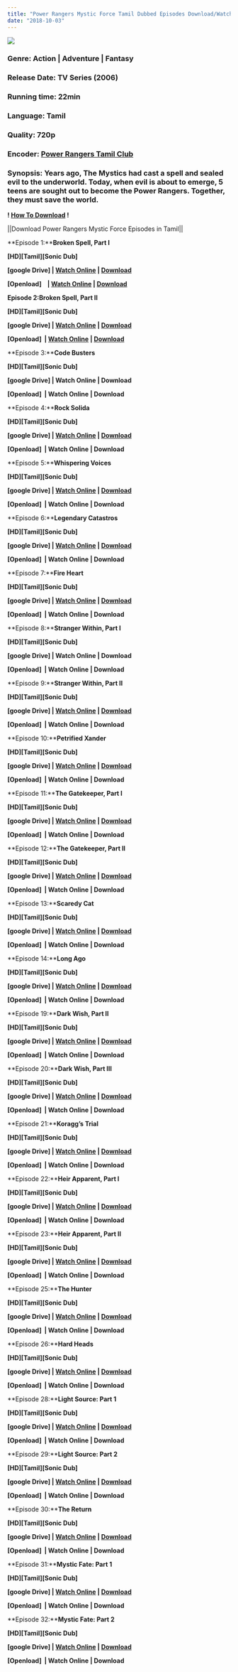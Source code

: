 ```yaml
---
title: "Power Rangers Mystic Force Tamil Dubbed Episodes Download/Watch Online [Sonic Dub]"
date: "2018-10-03"
---
```


![](https://1.bp.blogspot.com/-ex9osa5btiU/WocsnR06Y-I/AAAAAAAAAIA/EOJRvfLxU1QXOjxbiAluBgZKJNF21KXDQCLcBGAs/s320/PowerRangersMysticForce.jpg)

### Genre: Action | Adventure | Fantasy

### Release Date: TV Series (2006)

### Running time: 22min

### Language: Tamil

### Quality: 720p

### Encoder: [Power Rangers Tamil Club](https://www.youtube.com/channel/UCblqEyII1aTX5VqaA5xvFaw/videos)

  

### Synopsis: Years ago, The Mystics had cast a spell and sealed evil to the underworld. Today, when evil is about to emerge, 5 teens are sought out to become the Power Rangers. Together, they must save the world.

**! [How To Download](http://tamilcartoontv.blogspot.com/p/blog-page.html) !**

||Download Power Rangers Mystic Force Episodes in Tamil||

  

**Episode 1:****Broken Spell, Part I**

**\[HD\]\[Tamil\]\[Sonic Dub\]**

**\[google Drive\] | [Watch Online](https://cll.press/EjZFLd) | [Download](https://cll.press/WbMmsm)**

**\[Openload\]    | [Watch Online](https://cll.press/GtK5) | [Download](https://cll.press/GtK5)**

**Episode 2:****Broken Spell, Part I****I**

**\[HD\]\[Tamil\]\[Sonic Dub\]**

**\[google Drive\] | [Watch Online](https://cll.press/tlpcCy) | [Download](https://cll.press/lXlTtUo3)**

**\[Openload\]  | [Watch Online](https://cll.press/CdP7t5N) | [Download](https://cll.press/CdP7t5N)**

**Episode 3:****Code Busters**

**\[HD\]\[Tamil\]\[Sonic Dub\]**

**\[google Drive\] | Watch Online | Download**

**\[Openload\]  | Watch Online | Download**

**Episode 4:****Rock Solida**

**\[HD\]\[Tamil\]\[Sonic Dub\]**

**\[google Drive\] | [Watch Online](https://drive.google.com/file/d/1U4p1gKMI7U0UN1Wlo64XILL3i2WsraZ_/view) | [Download](https://drive.google.com/uc?id=1U4p1gKMI7U0UN1Wlo64XILL3i2WsraZ_&export=download)**

**\[Openload\]  | Watch Online | Download**

**Episode 5:****Whispering Voices**

**\[HD\]\[Tamil\]\[Sonic Dub\]**

**\[google Drive\] | [Watch Online](https://drive.google.com/file/d/1p3VUVxEQPIEjaUlUkz6dW_ZnN7x-qWhC/view) | [Download](https://drive.google.com/uc?id=1p3VUVxEQPIEjaUlUkz6dW_ZnN7x-qWhC&export=download)**

**\[Openload\]  | Watch Online | Download**

**Episode 6:****Legendary Catastros**

**\[HD\]\[Tamil\]\[Sonic Dub\]**

**\[google Drive\] | [Watch Online](https://drive.google.com/file/d/1A0V5CPAUyauC8K1U0kVQPsIrQIHVGcGe/view) | [Download](https://drive.google.com/uc?id=1A0V5CPAUyauC8K1U0kVQPsIrQIHVGcGe&export=download)**

**\[Openload\]  | Watch Online | Download**

**Episode 7:****Fire Heart**

**\[HD\]\[Tamil\]\[Sonic Dub\]**

**\[google Drive\] | [Watch Online](https://drive.google.com/file/d/1hs_B8u9A4oh2No52A5OH7mrLE4ALlBZ3/view) | [Download](https://drive.google.com/uc?id=1hs_B8u9A4oh2No52A5OH7mrLE4ALlBZ3&export=download)**

**\[Openload\]  | Watch Online | Download**

**Episode 8:****Stranger Within, Part I**

**\[HD\]\[Tamil\]\[Sonic Dub\]**

**\[google Drive\] | Watch Online | Download**

**\[Openload\]  | Watch Online | Download**

**Episode 9:****Stranger Within, Part II**

**\[HD\]\[Tamil\]\[Sonic Dub\]**

**\[google Drive\] | [Watch Online](https://drive.google.com/file/d/1Js80lWCETr0DrhOu-ILYzEBHha4xhRMq/view) | [Download](https://drive.google.com/uc?id=1Js80lWCETr0DrhOu-ILYzEBHha4xhRMq&export=download)**

**\[Openload\]  | Watch Online | Download**

**Episode 10:****Petrified Xander**

**\[HD\]\[Tamil\]\[Sonic Dub\]**

**\[google Drive\] | [Watch Online](https://drive.google.com/file/d/1A6bHk2WEeNnnQsTm1AKi2aO9fDbe78VI/view) | [Download](https://drive.google.com/uc?id=1A6bHk2WEeNnnQsTm1AKi2aO9fDbe78VI&export=download)**

**\[Openload\]  | Watch Online | Download**

**Episode 11:****The Gatekeeper, Part I**

**\[HD\]\[Tamil\]\[Sonic Dub\]**

**\[google Drive\] | [Watch Online](https://drive.google.com/file/d/1-ndmKmvyA1lJ8fNX4Ywz3pCnAC3iOmlz/view) | [Download](https://drive.google.com/uc?id=1-ndmKmvyA1lJ8fNX4Ywz3pCnAC3iOmlz&export=download)**

**\[Openload\]  | Watch Online | Download**

**Episode 12:****The Gatekeeper, Part II**

**\[HD\]\[Tamil\]\[Sonic Dub\]**

**\[google Drive\] | [Watch Online](https://drive.google.com/file/d/1CuL9Ec_NsCUcZn6eYbbyeDGpRxejAuDK/view) | [Download](https://drive.google.com/uc?id=1CuL9Ec_NsCUcZn6eYbbyeDGpRxejAuDK&export=download)**

**\[Openload\]  | Watch Online | Download**

**Episode 13:****Scaredy Cat**

**\[HD\]\[Tamil\]\[Sonic Dub\]**

**\[google Drive\] | [Watch Online](https://drive.google.com/file/d/1WN7EjwXcd81n8-Gk7mMtlvEqgPfoZlbE/view) | [Download](https://drive.google.com/uc?id=1WN7EjwXcd81n8-Gk7mMtlvEqgPfoZlbE&export=download)**

**\[Openload\]  | Watch Online | Download**

**Episode 14:****Long Ago**

**\[HD\]\[Tamil\]\[Sonic Dub\]**

**\[google Drive\] | [Watch Online](https://drive.google.com/file/d/1SH7cq1ZFZg0MSmyKoOwwjkeo6zJpbzcQ/view) | [Download](https://drive.google.com/uc?id=1SH7cq1ZFZg0MSmyKoOwwjkeo6zJpbzcQ&export=download)**

**\[Openload\]  | Watch Online | Download**

**Episode 19:****Dark Wish, Part II**

**\[HD\]\[Tamil\]\[Sonic Dub\]**

**\[google Drive\] | [Watch Online](https://drive.google.com/file/d/1V3Uqlfj1r1ozIfkggU4wVkAxL_nFp1lQ/view) | [Download](https://drive.google.com/uc?id=1V3Uqlfj1r1ozIfkggU4wVkAxL_nFp1lQ&export=download)**

**\[Openload\]  | Watch Online | Download**

**Episode 20:****Dark Wish, Part III**

**\[HD\]\[Tamil\]\[Sonic Dub\]**

**\[google Drive\] | [Watch Online](https://drive.google.com/file/d/1sfmrPUmi3WyajrRdAO_KeN4wnQ_iS_8u/view) | [Download](https://drive.google.com/uc?id=1sfmrPUmi3WyajrRdAO_KeN4wnQ_iS_8u&export=download)**

**\[Openload\]  | Watch Online | Download**

**Episode 21:****Koragg’s Trial**

**\[HD\]\[Tamil\]\[Sonic Dub\]**

**\[google Drive\] | [Watch Online](https://drive.google.com/file/d/1gxZbQ7RWeCR3njDy7ZKwSmfrYc9NQ7Fv/view) | [Download](https://drive.google.com/uc?id=1gxZbQ7RWeCR3njDy7ZKwSmfrYc9NQ7Fv&export=download)**

**\[Openload\]  | Watch Online | Download**

**Episode 22:****Heir Apparent, Part I**

**\[HD\]\[Tamil\]\[Sonic Dub\]**

**\[google Drive\] | [Watch Online](https://drive.google.com/file/d/1lJla5wbx_UGqWQ8xG-KodzVsrExmEa9L/view) | [Download](https://drive.google.com/uc?id=1lJla5wbx_UGqWQ8xG-KodzVsrExmEa9L&export=download)**

**\[Openload\]  | Watch Online | Download**

**Episode 23:****Heir Apparent, Part II**

**\[HD\]\[Tamil\]\[Sonic Dub\]**

**\[google Drive\] | [Watch Online](https://drive.google.com/file/d/1ddhFX0DgVSIYP_XTsy17xQeOPNNC4NPT/view) | [Download](https://drive.google.com/uc?id=1ddhFX0DgVSIYP_XTsy17xQeOPNNC4NPT&export=download)**

**\[Openload\]  | Watch Online | Download**

**Episode 25:****The Hunter**

**\[HD\]\[Tamil\]\[Sonic Dub\]**

**\[google Drive\] | [Watch Online](https://drive.google.com/file/d/16DyfrqKmzfIbMjiIzsP608xcfDP-m1mB/view) | [Download](https://drive.google.com/uc?id=16DyfrqKmzfIbMjiIzsP608xcfDP-m1mB&export=download)**

**\[Openload\]  | Watch Online | Download**

**Episode 26:****Hard Heads**

**\[HD\]\[Tamil\]\[Sonic Dub\]**

**\[google Drive\] | [Watch Online](https://drive.google.com/file/d/19mig-URuzDb4PSa41OrtZ0CF7iRKvtH-/view) | [Download](https://drive.google.com/uc?id=19mig-URuzDb4PSa41OrtZ0CF7iRKvtH-&export=download)**

**\[Openload\]  | Watch Online | Download**

**Episode 28:****Light Source: Part 1**

**\[HD\]\[Tamil\]\[Sonic Dub\]**

**\[google Drive\] | [Watch Online](https://drive.google.com/file/d/1kfsLq9hSknVgfrPcXOM9qhuOHFiRschV/view) | [Download](https://drive.google.com/uc?id=1kfsLq9hSknVgfrPcXOM9qhuOHFiRschV&export=download)**

**\[Openload\]  | Watch Online | Download**

**Episode 29:****Light Source: Part 2**

**\[HD\]\[Tamil\]\[Sonic Dub\]**

**\[google Drive\] | [Watch Online](https://drive.google.com/file/d/1HgQygFTcL0GMlvDjL4XSBNHS8hbEgUQs/view) | [Download](https://drive.google.com/uc?id=1HgQygFTcL0GMlvDjL4XSBNHS8hbEgUQs&export=download)**

**\[Openload\]  | Watch Online | Download**

**Episode 30:****The Return**

**\[HD\]\[Tamil\]\[Sonic Dub\]**

**\[google Drive\] | [Watch Online](https://drive.google.com/file/d/1wg56zs33Moyp95JJljU-wgSGwIQGF4dl/view) | [Download](https://drive.google.com/uc?id=1wg56zs33Moyp95JJljU-wgSGwIQGF4dl&export=download)**

**\[Openload\]  | Watch Online | Download**

**Episode 31:****Mystic Fate: Part 1**

**\[HD\]\[Tamil\]\[Sonic Dub\]**

**\[google Drive\] | [Watch Online](https://drive.google.com/file/d/1waLWBZaiw3trqrFBEPPad4fWZOKfENGo/view) | [Download](https://drive.google.com/uc?id=1waLWBZaiw3trqrFBEPPad4fWZOKfENGo&export=download)**

**\[Openload\]  | Watch Online | Download**

**Episode 32:****Mystic Fate: Part 2**

**\[HD\]\[Tamil\]\[Sonic Dub\]**

**\[google Drive\] | [Watch Online](https://drive.google.com/file/d/1qWPt_o-1lrabCVhYixFZXVyAfkG2EKJP/view) | [Download](https://drive.google.com/uc?id=1qWPt_o-1lrabCVhYixFZXVyAfkG2EKJP&export=download)**

**\[Openload\]  | Watch Online | Download**
